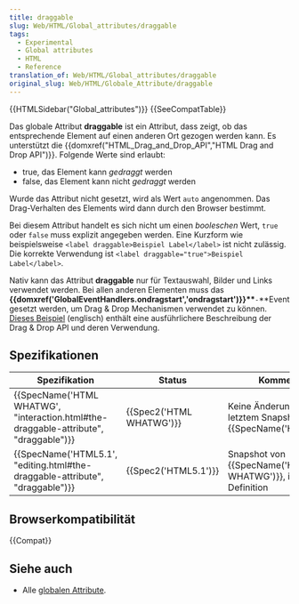 ```yaml
---
title: draggable
slug: Web/HTML/Global_attributes/draggable
tags:
  - Experimental
  - Global attributes
  - HTML
  - Reference
translation_of: Web/HTML/Global_attributes/draggable
original_slug: Web/HTML/Globale_Attribute/draggable
---
```

{{HTMLSidebar("Global_attributes")}} {{SeeCompatTable}}

Das globale Attribut **draggable** ist ein Attribut, dass zeigt, ob das entsprechende Element auf einen anderen Ort gezogen werden kann. Es unterstützt die {{domxref("HTML_Drag_and_Drop_API","HTML Drag and Drop API")}}. Folgende Werte sind erlaubt:

- true, das Element kann _gedraggt_ werden
- false, das Element kann nicht _gedraggt_ werden

Wurde das Attribut nicht gesetzt, wird als Wert `auto` angenommen. Das Drag-Verhalten des Elements wird dann durch den Browser bestimmt.

Bei diesem Attribut handelt es sich nicht um einen _booleschen_ Wert, `true` oder `false` muss explizit angegeben werden. Eine Kurzform wie beispielsweise `<label draggable>Beispiel Label</label>` ist nicht zulässig. Die korrekte Verwendung ist `<label draggable="true">Beispiel Label</label>`.

Nativ kann das Attribut **draggable** nur für Textauswahl, Bilder und Links verwendet werden. Bei allen anderen Elementen muss das **{{domxref('GlobalEventHandlers.ondragstart','ondragstart')}}\*\***`-`\*\*Event gesetzt werden, um Drag & Drop Mechanismen verwendet zu können. [Dieses Beispiel](/de/docs/DragDrop/Drag_Operations) (englisch) enthält eine ausführlichere Beschreibung der Drag & Drop API und deren Verwendung.

## Spezifikationen

| Spezifikation                                                                                                    | Status                           | Kommentar                                                                  |
| ---------------------------------------------------------------------------------------------------------------- | -------------------------------- | -------------------------------------------------------------------------- |
| {{SpecName('HTML WHATWG', "interaction.html#the-draggable-attribute", "draggable")}} | {{Spec2('HTML WHATWG')}} | Keine Änderung seit dem letztem Snapshot, {{SpecName('HTML5.1')}} |
| {{SpecName('HTML5.1', "editing.html#the-draggable-attribute", "draggable")}}             | {{Spec2('HTML5.1')}}     | Snapshot von {{SpecName('HTML WHATWG')}}, initiale Definition     |

## Browserkompatibilität

{{Compat}}

## Siehe auch

- Alle [globalen Attribute](de/docs/Web/HTML/Globale_Attribute).
